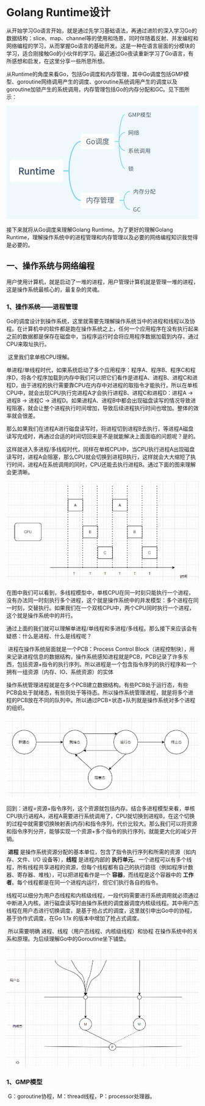 # Golang Runtime设计

​	从开始学习Go语言开始，就是通过先学习基础语法，再通过进阶的深入学习Go的数据结构：slice、map、channel等的使用和场景，同时伴随着反射、并发编程和网络编程的学习，从而掌握Go语言的基础开发。这是一种在语言层面的分模块的学习，适合刚接触Go的小伙伴的学习。最近通过Go夜读重新学习了Go语言，有所感想和启发，在这里分享一些所思所想。

​	从Runtime的角度来看Go，包括Go调度和内存管理，其中Go调度包括GMP模型、goroutine网络调用产生的调度、goroutine系统调用产生的调度以及goroutine加锁产生的系统调用，内存管理包括Go的内存分配和GC。见下图所示：

![概览](https://github.com/leiylrp/golang/blob/main/images/goruntime/%E6%A6%82%E8%A7%88.jpg)

接下来就将从Go调度来理解Golang Runtime。为了更好的理解Golang Runtime，理解操作系统中的进程管理和内存管理以及必要的网络编程知识我觉得是必要的。

## 一、操作系统与网络编程

用户使用计算机，就是启动了一堆的进程，用户管理计算机就是管理一堆的进程，这是操作系统最核心的，最复杂的灵魂。

### 1、操作系统——进程管理

​	Go的调度设计到操作系统，这里就需要先理解操作系统当中的进程和线程以及协程。在计算机中的软件都是跑在操作系统之上，任何一个应用程序在没有执行起来之前的数据都是保存在磁盘中，当程序运行时会将应用程序数据加载到内存，通过CPU来取址执行。

​	这里我们拿单核CPU理解。

​	单进程/单线程时代，如果系统启动了多个应用程序：程序A、程序B、程序C和程序D，将各个程序加载到内存中我们可以把它们看作是进程A、进程B、进程C和进程D，由于进程的执行需要靠CPU在内存中对进程的取指令才能执行，所以在单核CPU中，就会出现CPU执行完进程A才会执行进程B、进程C和进程D：进程A -> 进程B -> 进程C -> 进程D。如果进程A、进程B中都会出现磁盘读写的情况导致进程阻塞，就会让整个进程执行时间增加，导致后续进程执行时间也增加。整体的效率就会很差。

​	那么如果我们在进程A进行磁盘读写时，将进程切到进程B去执行，等进程A磁盘读写完成时，再通过合适的时间切回来是不是就能解决上面面临的问题呢？是的。

​	这样就进入多进程/多线程时代，同样在单核CPU中，当CPU执行进程A出现磁盘读写时，进程A会阻塞，那么CPU就会切换到进程B执行，这样就会大大缩短了执行时间，进程A在系统调用的同时，CPU还能去执行进程B。通过下面的图来理解会更清晰。

![多线程](https://github.com/leiylrp/golang/blob/main/images/goruntime/%E5%A4%9A%E7%BA%BF%E7%A8%8B.jpg)

​	在图中我们可以看到，多线程模型中，单核CPU在同一时刻只能执行一个进程，没有办法同一时刻执行多个进程，这个就是操作系统中的并发模型：多个进程在同一时刻，交替执行。如果我们在一个双核CPU中，两个CPU同时执行一个进程，这个就是操作系统中的并行。

​	通过上面的我们就可以理解单进程/单线程和多进程/多线程。那么接下来应该会有疑惑：什么是进程、什么是线程呢？

​	进程在操作系统层面就是一个PCB：Process Control Block（进程控制块），用来记录进程信息的数据结构，操作系统感知进程就是PCB，PCB记录了许多东西，包括资源+指令的执行序列。所以进程是一个包含指令序列的执行程序和一个拥有一组资源（内存、IO、系统资源）的实体

​	操作系统管理进程就是在多个PCB建立数据结构。有些PCB处于运行态，有些PCB会处于就绪态，有些则处于等待态。所以操作系统管理进程，就是将多个进程的PCB放在不同的队列中。所以通过PCB+状态+队列就是操作系统对多个进程的组织。

![进程状态图](https://github.com/leiylrp/golang/blob/main/images/goruntime/%E8%BF%9B%E7%A8%8B%E7%8A%B6%E6%80%81%E5%9B%BE.jpg)

​	回到：进程=资源+指令序列，这个资源就包括内存。结合多进程模型来看，单核CPU执行进程A，进程A需要进行系统调用了，CPU就切换到进程B，在这个切换的过程中就需要切换映射表(内存)和指令序列，代价比较大。那么我们可以将资源和指令序列分开，能够实现一个资源+多个指令的执行序列，就能更大化的减少开销。

​	**进程** 是操作系统资源分配的基本单位，包含了指令执行序列和所需的资源（如内存、文件、I/O 设备等），**线程** 是进程内部的 **执行单元**。一个进程可以有多个线程，所有线程共享进程的资源，但每个线程都有自己的执行路径（例如程序计数器、寄存器、堆栈），可以把进程看作是一个 **容器**，而线程是这个容器中的 **工作者**。每个线程都是在同一个进程内运行，但它们执行各自的指令。

​	线程可以细分为用户态线程和内核级线程，一段代码需要进行系统调用就必须通过中断进入内核，进行磁盘读写时由操作系统的调度器调度内核级线程。其中用户态线程在用户态进行切换调度，是基于抢占式的调度，这里就引申出Go中的协程，基于协作式调度，在Go 1.1x 的版本中增加了抢占式调度。

​	所以需要明确 进程、线程（用户态线程、内核级线程）和协程 在操作系统中的关系和原理。为后续理解Go中的Goroutine坐下铺垫。

![进程线程协程](https://github.com/leiylrp/golang/blob/main/images/goruntime/%E8%BF%9B%E7%A8%8B%E7%BA%BF%E7%A8%8B%E5%8D%8F%E7%A8%8B.jpg)

### 1、GMP模型

​	G：goroutine协程，M：thread线程，P：processor处理器。

​	
